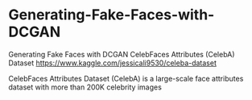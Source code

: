 # Generating-Fake-Faces-with-DCGAN

Generating Fake Faces with DCGAN
CelebFaces Attributes (CelebA) Dataset
https://www.kaggle.com/jessicali9530/celeba-dataset

CelebFaces Attributes Dataset (CelebA) is a large-scale face attributes dataset with more than 200K celebrity images
